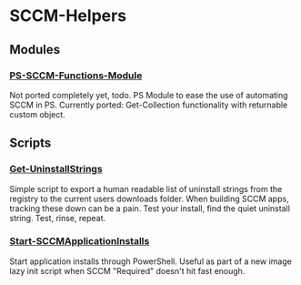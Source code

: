 # SCCM-Helpers

## Modules

### [PS-SCCM-Functions-Module](https://github.com/userVII/SCCM-Helpers/blob/main/PS-SCCM-Functions-Module.psm1)

Not ported completely yet, todo. PS Module to ease the use of automating SCCM in PS. Currently ported: Get-Collection functionality with returnable custom object.


## Scripts

### [Get-UninstallStrings](https://github.com/userVII/SCCM-Helpers/blob/main/Get-UninstallStrings.ps1)

Simple script to export a human readable list of uninstall strings from the registry to the current users downloads folder. When building SCCM apps, tracking these down can be a pain. Test your install, find the quiet uninstall string. Test, rinse, repeat.

### [Start-SCCMApplicationInstalls](https://github.com/userVII/SCCM-Helpers/blob/main/Start-SCCMApplicationInstalls.ps1)

Start application installs through PowerShell. Useful as part of a new image lazy init script when SCCM "Required" doesn't hit fast enough.
